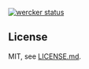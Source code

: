 [![wercker status](https://app.wercker.com/status/966c32a1a25a4278c82f2f407024a28e/m/ "wercker status")](https://app.wercker.com/project/byKey/966c32a1a25a4278c82f2f407024a28e)

## License
MIT, see [LICENSE.md](LICENSE.md).
